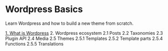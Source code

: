 # Wordpress Basics
Learn Wordpress and how to build a new theme from scratch.

[1. What is Wordpress]({{base.url}}/1-what-is-wordpress.md "1. What is Wordpress")
2. Wordpress ecosystem
2.1 Posts
2.2 Taxonomies
2.3 Plugin API
2.4 Media
2.5 Themes
2.5.1 Templates
2.5.2 Template parts
2.5.4 Functions
2.5.5 Translations
